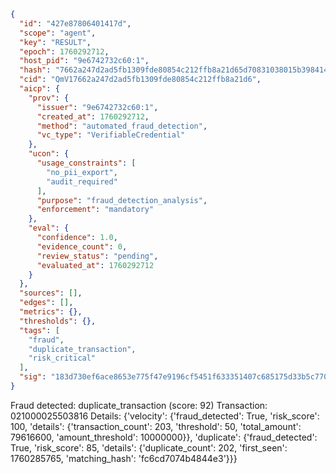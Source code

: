 ```json
{
  "id": "427e87806401417d",
  "scope": "agent",
  "key": "RESULT",
  "epoch": 1760292712,
  "host_pid": "9e6742732c60:1",
  "hash": "7662a247d2ad5fb1309fde80854c212ffb8a21d65d70831038015b398414a699",
  "cid": "QmV17662a247d2ad5fb1309fde80854c212ffb8a21d6",
  "aicp": {
    "prov": {
      "issuer": "9e6742732c60:1",
      "created_at": 1760292712,
      "method": "automated_fraud_detection",
      "vc_type": "VerifiableCredential"
    },
    "ucon": {
      "usage_constraints": [
        "no_pii_export",
        "audit_required"
      ],
      "purpose": "fraud_detection_analysis",
      "enforcement": "mandatory"
    },
    "eval": {
      "confidence": 1.0,
      "evidence_count": 0,
      "review_status": "pending",
      "evaluated_at": 1760292712
    }
  },
  "sources": [],
  "edges": [],
  "metrics": {},
  "thresholds": {},
  "tags": [
    "fraud",
    "duplicate_transaction",
    "risk_critical"
  ],
  "sig": "183d730ef6ace8653e775f47e9196cf5451f633351407c685175d33b5c7707d0"
}
```

Fraud detected: duplicate_transaction (score: 92)
Transaction: 021000025503816
Details: {'velocity': {'fraud_detected': True, 'risk_score': 100, 'details': {'transaction_count': 203, 'threshold': 50, 'total_amount': 79616600, 'amount_threshold': 10000000}}, 'duplicate': {'fraud_detected': True, 'risk_score': 85, 'details': {'duplicate_count': 202, 'first_seen': 1760285765, 'matching_hash': 'fc6cd7074b4844e3'}}}